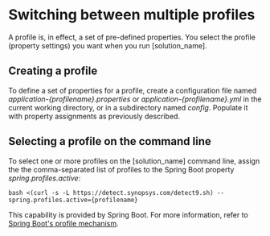 # Switching between multiple profiles

A profile is, in effect, a set of pre-defined properties. You select the profile (property settings)
you want when you run [solution_name].

## Creating a profile

To define a set of properties for a profile, create a configuration file named *application-{profilename}.properties*
or *application-{profilename}.yml* in the current working directory, or in a subdirectory named *config*.
Populate it with property assignments as previously described.

## Selecting a profile on the command line

To select one or more profiles on the [solution_name] command line, assign the the comma-separated list of profiles
to the Spring Boot property *spring.profiles.active*:
```
bash <(curl -s -L https://detect.synopsys.com/detect9.sh) --spring.profiles.active={profilename}
```

This capability is provided by Spring Boot. For more information, refer to
[Spring Boot's profile mechanism](https://docs.spring.io/spring-boot/docs/2.4.5/reference/html/spring-boot-features.html#boot-features-profiles).
